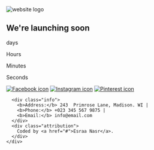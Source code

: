 <!DOCTYPE html>
<html lang="en">
<head>
  <meta charset="UTF-8">
  <meta name="viewport" content="width=device-width, initial-scale=1.0"> <!-- displays site properly based on user's device -->

  <link rel="icon" type="image/png" sizes="32x32" href="./images/favicon.png">

  <link rel="stylesheet" href="css/style.css">

  <script src="js/script.js"></script>
  <title>Launch countdown timer</title>



</head>
<body>

  <div class="counter">
    <div class="logo">
      <img src="../images/logo.png" alt="website logo">
    </div>
    <h2>We're launching soon</h2>
    <div class="countDown">
      <div class="day">
        <div class="number"><p id="days"></p></div>
        <span>days</span>
      </div>
      <span class="divider-hours">
        <span class="clock-dot top"></span>
        <span class="clock-dot bottom"></span>
      </span>
      <div class="hours">
        <div class="number"><p id="hours"></p></div>
        <span>Hours</span>
      </div>
      <span class="divider-hours">
        <span class="clock-dot top"></span>
        <span class="clock-dot bottom"></span>
      </span>
      <div class="minutes">
        <div class="number"><p id="mins"></p></div>
        <span>Minutes</span>
      </div>
      <span class="divider-hours">
        <span class="clock-dot top"></span>
        <span class="clock-dot bottom"></span>
      </span>
      <div class="seconds">
        <div class="number"><p id="secs"></p></div>
        <span>Seconds</span>
      </div>
      <span class="divider-hours">
        <span class="clock-dot top"></span>
        <span class="clock-dot bottom"></span>
      </span>
    </div>
  </div>

  <span id="end"></span>

  <div class="footer">
    <div class="container">
      <a href="#"><img src="../images/icon-facebook.svg" alt="Facebook icon"/></a>
      <a href="#"><img src="../images/icon-instagram.svg" alt="Instagram icon"/></a>
      <a href="#"><img src="../images/icon-pinterest.svg" alt="Pinterest icon"/></a>

      <div class="info">
        <b>Address:</b> 243  Primrose Lane, Madison. WI |
        <b>Phone:</b> +023 345 567 9875 |
        <b>Email:</b> info@email.com
      </div>
      <div class="attribution">
        Coded by <a href="#">Esraa Nasr</a>.
      </div>
    </div>
  </div>


</body>
</html>
